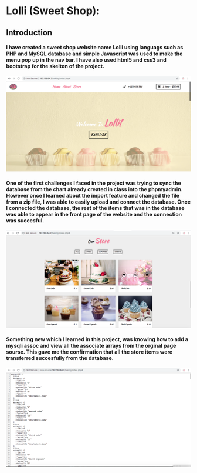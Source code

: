 <h1>Lolli (Sweet Shop):</h1>

<h2> Introduction </h2>

<h4> I have created a sweet shop website name <strong> Lolli </strong> using languags such as PHP and MySQL database and simple Javascript was used to make the menu pop up in the nav bar. I have also used html5 and css3 and bootstrap for the skelton of the project. </h4>

![](Screen%20Shot%202019-10-17%20at%2010.38.48%20PM.png)

<h4> One of the first challenges I faced in the project was trying to sync the database from the chart already created in class into the phpmyadmin. However once I learned about the import feature and changed the file from a zip file, I was able to easily upload and connect the database. Once I connected the database, the rest of the items that was in the database was able to appear in the front page of the website and the connection was succesful. </h4>

![](Screen%20Shot%202019-10-17%20at%2010.39.22%20PM.png)

<h4> Something new which I learned in this project, was knowing how to add a mysqli assoc and view all the associate arrays from the orginal page sourse. This gave me the confirmation that all the store items were transferred succesfully from the database. </h4>

![](Screen%20Shot%202019-10-18%20at%2010.28.12%20AM.png)
